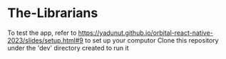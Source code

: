 # The-Librarians
To test the app, refer to https://yadunut.github.io/orbital-react-native-2023/slides/setup.html#9 to set up your computor
Clone this repository under the 'dev' directory created to run it
